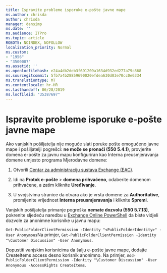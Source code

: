 ```yaml
---
title: Ispravite probleme isporuke e-pošte javne mape
ms.author: chrisda
author: chrisda
manager: dansimp
ms.date: ''
ms.audience: ITPro
ms.topic: article
ROBOTS: NOINDEX, NOFOLLOW
localization_priority: Normal
ms.custom:
- "1956"
- "3500007"
ms.assetid: ''
ms.openlocfilehash: e24a4db2deb3f691209a1634d932ed277a79c868
ms.sourcegitcommit: 5fb7a4b28859690020efdea630d03e70cc0e6334
ms.translationtype: MT
ms.contentlocale: hr-HR
ms.lasthandoff: 06/28/2019
ms.locfileid: "35387697"
---
```

# <a name="fix-email-delivery-issues-to-mail-enabled-public-folders"></a>Ispravite probleme isporuke e-pošte javne mape

Ako vanjskih pošiljatelja nije moguće slati poruke pošte omogućeno javne mape i pošiljatelji pogrešci: **ne može se pronaći (550 5.4.1)**, provjerite domena e-pošte za javnu mapu konfiguriran kao Interna preusmjeravanja domene umjesto programa Mjerodavne domene:

1. Otvorili [Centar za administraciju sustava Exchange (EAC)](https://docs.microsoft.com/Exchange/exchange-admin-center).

2. Idi na **Protok e-pošte** \> **domena prihvaćeno**, odaberite domenom prihvaćene, a zatim kliknite **Uređivanje**.

3. U svojstvima stranice da otvara ako je vrsta domene za **Authoritative**, promijenite vrijednost **Interna preusmjeravanja** i kliknite **Spremi**.

Vanjskih pošiljatelja primanje pogreška **nemate dozvolu (550 5.7.13)**, pokrenite sljedeću naredbu u [Exchange Online PowerShell](https://docs.microsoft.com/powershell/exchange/exchange-online/connect-to-exchange-online-powershell/connect-to-exchange-online-powershell) da biste vidjeli dozvole za anonimne korisnike u javnu mapu:

`Get-PublicFolderClientPermission -Identity "<PublicFolderIdentity>" -User Anonymous`Na primjer, `Get-PublicFolderClientPermission -Identity "\Customer Discussion" -User Anonymous`.

Dopustiti vanjskim korisnicima da šalju e-pošte javne mape, dodajte CreateItems access desno korisnik anonimno. Na primjer, `Add-PublicFolderClientPermission -Identity "\Customer Discussion" -User Anonymous -AccessRights CreateItems`.
